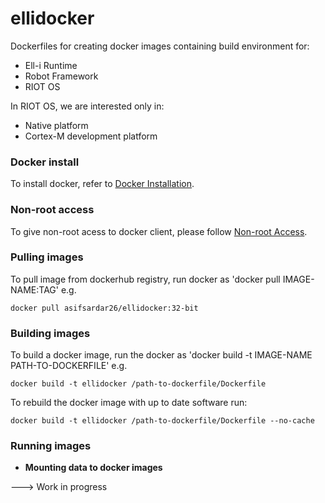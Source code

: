# ellidocker

Dockerfiles for creating docker images containing build environment for:

- Ell-i Runtime
- Robot Framework
- RIOT OS

In RIOT OS, we are interested only in:

- Native platform
- Cortex-M development platform

### Docker install

To install docker, refer to [Docker Installation][1].

### Non-root access

To give non-root acess to docker client, please follow [Non-root Access][2].

### Pulling images

To pull image from dockerhub registry, run docker as 'docker pull IMAGE-NAME:TAG' e.g.

```
docker pull asifsardar26/ellidocker:32-bit
```

### Building images

To build a docker image, run the docker as 'docker build -t IMAGE-NAME PATH-TO-DOCKERFILE' e.g.

```
docker build -t ellidocker /path-to-dockerfile/Dockerfile
```

To rebuild the docker image with up to date software run:

```
docker build -t ellidocker /path-to-dockerfile/Dockerfile --no-cache
```

### Running images

- **Mounting data to docker images**

---> Work in progress



[1]: https://docs.docker.com/installation/ubuntulinux/
[2]: https://docs.docker.com/installation/ubuntulinux/#giving-non-root-access
